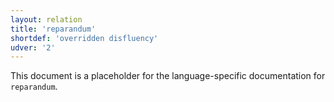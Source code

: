 ```yaml
---
layout: relation
title: 'reparandum'
shortdef: 'overridden disfluency'
udver: '2'
---
```


This document is a placeholder for the language-specific documentation
for `reparandum`.
